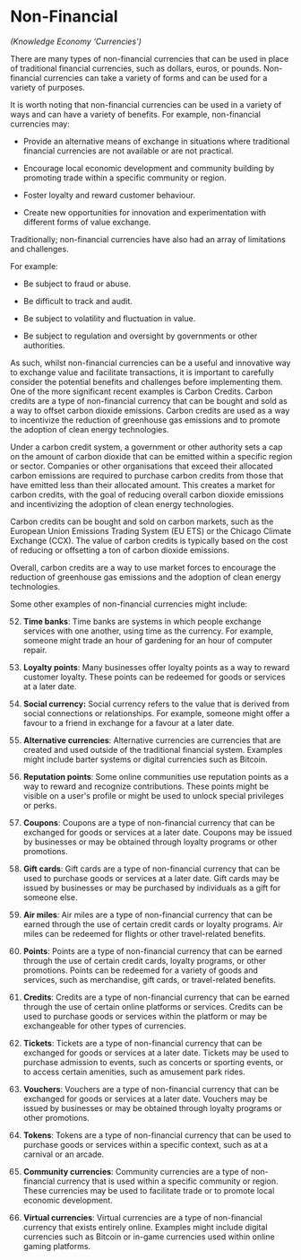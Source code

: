 # Non-Financial 

*(Knowledge Economy ‘Currencies’)*

There are many types of non-financial currencies that can be used in place of traditional financial currencies, such as dollars, euros, or pounds. Non-financial currencies can take a variety of forms and can be used for a variety of purposes.

It is worth noting that non-financial currencies can be used in a variety of ways and can have a variety of benefits. For example, non-financial currencies may:

* Provide an alternative means of exchange in situations where traditional financial currencies are not available or are not practical.

* Encourage local economic development and community building by promoting trade within a specific community or region.

* Foster loyalty and reward customer behaviour.

* Create new opportunities for innovation and experimentation with different forms of value exchange.

Traditionally; non-financial currencies have also had an array of limitations and challenges.

For example:

* Be subject to fraud or abuse.

* Be difficult to track and audit.

* Be subject to volatility and fluctuation in value.

* Be subject to regulation and oversight by governments or other authorities.

As such, whilst non-financial currencies can be a useful and innovative way to exchange value and facilitate transactions, it is important to carefully consider the potential benefits and challenges before implementing them. One of the more significant recent examples is Carbon Credits.  Carbon credits are a type of non-financial currency that can be bought and sold as a way to offset carbon dioxide emissions. Carbon credits are used as a way to incentivize the reduction of greenhouse gas emissions and to promote the adoption of clean energy technologies.

Under a carbon credit system, a government or other authority sets a cap on the amount of carbon dioxide that can be emitted within a specific region or sector. Companies or other organisations that exceed their allocated carbon emissions are required to purchase carbon credits from those that have emitted less than their allocated amount. This creates a market for carbon credits, with the goal of reducing overall carbon dioxide emissions and incentivizing the adoption of clean energy technologies.

Carbon credits can be bought and sold on carbon markets, such as the European Union Emissions Trading System (EU ETS) or the Chicago Climate Exchange (CCX). The value of carbon credits is typically based on the cost of reducing or offsetting a ton of carbon dioxide emissions.

Overall, carbon credits are a way to use market forces to encourage the reduction of greenhouse gas emissions and the adoption of clean energy technologies.

Some other examples of non-financial currencies might include:

52. **Time banks**: Time banks are systems in which people exchange services with one another, using time as the currency. For example, someone might trade an hour of gardening for an hour of computer repair.

53. **Loyalty points**: Many businesses offer loyalty points as a way to reward customer loyalty. These points can be redeemed for goods or services at a later date.

54. **Social currency:** Social currency refers to the value that is derived from social connections or relationships. For example, someone might offer a favour to a friend in exchange for a favour at a later date.

55. **Alternative currencies**: Alternative currencies are currencies that are created and used outside of the traditional financial system. Examples might include barter systems or digital currencies such as Bitcoin.

56. **Reputation points**: Some online communities use reputation points as a way to reward and recognize contributions. These points might be visible on a user's profile or might be used to unlock special privileges or perks.

57. **Coupons**: Coupons are a type of non-financial currency that can be exchanged for goods or services at a later date. Coupons may be issued by businesses or may be obtained through loyalty programs or other promotions.

58. **Gift cards**: Gift cards are a type of non-financial currency that can be used to purchase goods or services at a later date. Gift cards may be issued by businesses or may be purchased by individuals as a gift for someone else.

59. **Air miles**: Air miles are a type of non-financial currency that can be earned through the use of certain credit cards or loyalty programs. Air miles can be redeemed for flights or other travel-related benefits.

60. **Points**: Points are a type of non-financial currency that can be earned through the use of certain credit cards, loyalty programs, or other promotions. Points can be redeemed for a variety of goods and services, such as merchandise, gift cards, or travel-related benefits.

61. **Credits**: Credits are a type of non-financial currency that can be earned through the use of certain online platforms or services. Credits can be used to purchase goods or services within the platform or may be exchangeable for other types of currencies.

62. **Tickets**: Tickets are a type of non-financial currency that can be exchanged for goods or services at a later date. Tickets may be used to purchase admission to events, such as concerts or sporting events, or to access certain amenities, such as amusement park rides.

63. **Vouchers**: Vouchers are a type of non-financial currency that can be exchanged for goods or services at a later date. Vouchers may be issued by businesses or may be obtained through loyalty programs or other promotions.

64. **Tokens**: Tokens are a type of non-financial currency that can be used to purchase goods or services within a specific context, such as at a carnival or an arcade.

65. **Community currencies**: Community currencies are a type of non-financial currency that is used within a specific community or region. These currencies may be used to facilitate trade or to promote local economic development.

66. **Virtual currencies**: Virtual currencies are a type of non-financial currency that exists entirely online. Examples might include digital currencies such as Bitcoin or in-game currencies used within online gaming platforms.